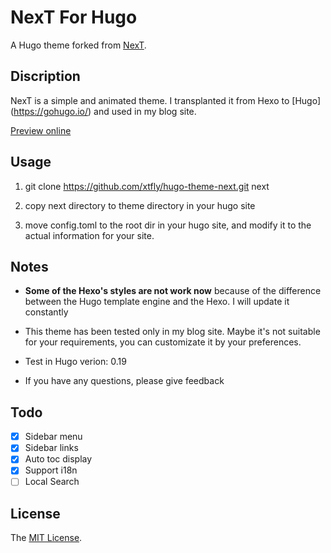 # NexT For Hugo

A Hugo theme forked from [NexT](https://github.com/iissnan/hexo-theme-next).

## Discription

NexT is a simple and animated theme. I transplanted it from Hexo to [Hugo] (https://gohugo.io/) and used in my blog site.

[Preview online](http://www.lanlingzi.cn)

## Usage

1. git clone https://github.com/xtfly/hugo-theme-next.git next

2. copy next directory to theme directory in your hugo site

3. move config.toml to the root dir in your hugo site, and modify it to the actual information for your site.


## Notes

- **Some of the Hexo's styles are not work now** because of the difference between the Hugo template engine and the Hexo. I will update it constantly

- This theme has been tested only in my blog site. Maybe it's not suitable for your requirements, you can customizate it by your preferences.

- Test in Hugo verion: 0.19

- If you have any questions, please give feedback

## Todo

- [x] Sidebar menu
- [x] Sidebar links
- [x] Auto toc display
- [x] Support i18n
- [ ] Local Search

## License
The [MIT License](LICENSE).
